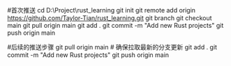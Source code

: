 #首次推送
cd D:\Project\rust_learning
git init
git remote add origin https://github.com/Taylor-Tian/rust_learning.git
git branch
git checkout main
git pull origin main
git add .
git commit -m "Add new Rust projects"
git push origin main

#后续的推送步骤
git pull origin main  # 确保拉取最新的分支更新
git add .
git commit -m "Add new Rust projects"
git push origin main

